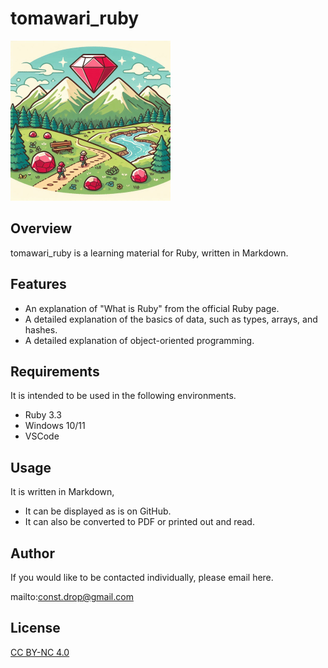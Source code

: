# tomawari_ruby

![tomawari_ruby](tomawari_ruby_256.png)

## Overview

tomawari_ruby is a learning material for Ruby, written in Markdown.

## Features

* An explanation of "What is Ruby" from the official Ruby page.
* A detailed explanation of the basics of data, such as types, arrays, and hashes.
* A detailed explanation of object-oriented programming.

## Requirements

It is intended to be used in the following environments.
* Ruby 3.3
* Windows 10/11
* VSCode

## Usage

It is written in Markdown,
* It can be displayed as is on GitHub.
* It can also be converted to PDF or printed out and read.

## Author

If you would like to be contacted individually, please email here.

mailto:const.drop@gmail.com

## License

[CC BY-NC 4.0](https://creativecommons.org/licenses/by-nc/4.0/)
